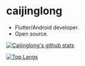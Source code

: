 # caijinglong

- Flutter/Android developer.
- Open source.

[![Caijinglong's github stats](https://github-readme-stats.vercel.app/api?username=Caijinglong)](https://github.com/caijinglong)

[![Top Langs](https://github-readme-stats.vercel.app/api/top-langs/?username=caijinglong)](https://github.com/anuraghazra/github-readme-stats)
